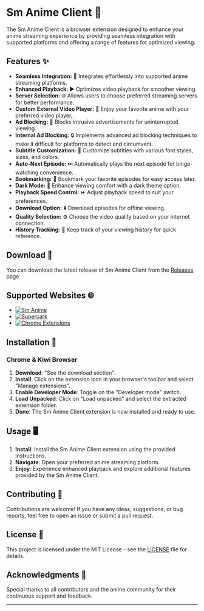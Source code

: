 # Sm Anime Client 🎌

The Sm Anime Client is a browser extension designed to enhance your anime streaming experience by providing seamless integration with supported platforms and offering a range of features for optimized viewing.

## Features ✨

- **Seamless Integration:** 🔄 Integrates effortlessly into supported anime streaming platforms.
- **Enhanced Playback:** ▶️ Optimizes video playback for smoother viewing.
- **Server Selection:** 🌐 Allows users to choose preferred streaming servers for better performance.
- **Custom External Video Player:** 🎥 Enjoy your favorite anime with your preferred video player.
- **Ad Blocking:** 🚫 Blocks intrusive advertisements for uninterrupted viewing.
- **Internal Ad Blocking:** 🔒 Implements advanced ad blocking techniques to make it difficult for platforms to detect and circumvent.
- **Subtitle Customization:** 📝 Customize subtitles with various font styles, sizes, and colors.
- **Auto-Next Episode:** ⏭️ Automatically plays the next episode for binge-watching convenience.
- **Bookmarking:** 📑 Bookmark your favorite episodes for easy access later.
- **Dark Mode:** 🌙 Enhance viewing comfort with a dark theme option.
- **Playback Speed Control:** ⏩ Adjust playback speed to suit your preferences.
- **Download Option:** ⬇️ Download episodes for offline viewing.
- **Quality Selection:** ⚙️ Choose the video quality based on your internet connection.
- **History Tracking:** 📅 Keep track of your viewing history for quick reference.

## Download 🚀

You can download the latest release of Sm Anime Client from the [Releases](https://github.com/wa-inc/Sm-Anime/releases/tag/v1.0) page

## Supported Websites 🌐

- [![Sm Anime](https://img.shields.io/badge/Sm_Anime-Visit-9cf)](https://cdn3.xsanime.live/)
- [![Supercark](https://img.shields.io/badge/Supercark-Visit-blue)](https://supercark.com/sz_sz/)
- [![Chrome Extensions](https://img.shields.io/badge/Chrome_Extensions-Visit-green)](chrome://extensions)


## Installation 🚀

### Chrome & Kiwi Browser

1. **Download**: "See the download section".
2. **Install**: Click on the extension icon in your browser's toolbar and select "Manage extensions".
3. **Enable Developer Mode**: Toggle on the "Developer mode" switch.
4. **Load Unpacked**: Click on "Load unpacked" and select the extracted extension folder.
5. **Done**: The Sm Anime Client extension is now installed and ready to use.

## Usage 🖥️

1. **Install**: Install the Sm Anime Client extension using the provided instructions.
2. **Navigate**: Open your preferred anime streaming platform.
3. **Enjoy**: Experience enhanced playback and explore additional features provided by the Sm Anime Client.

## Contributing 🤝

Contributions are welcome! If you have any ideas, suggestions, or bug reports, feel free to open an issue or submit a pull request.


## License 📄

This project is licensed under the MIT License - see the [LICENSE](LICENSE) file for details.

## Acknowledgments 🙏

Special thanks to all contributors and the anime community for their continuous support and feedback.

---

